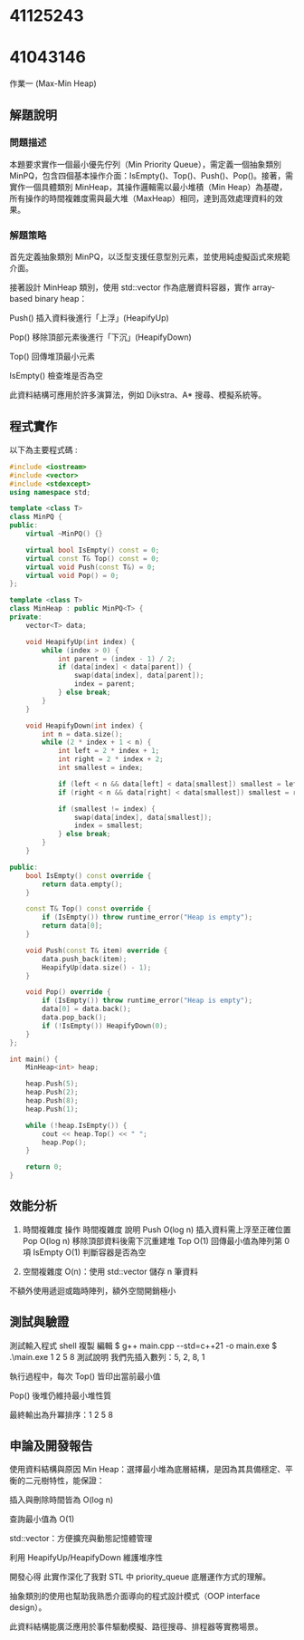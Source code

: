# 41125243
# 41043146

作業一 (Max-Min Heap)

## 解題說明
### 問題描述
本題要求實作一個最小優先佇列（Min Priority Queue），需定義一個抽象類別 MinPQ，包含四個基本操作介面：IsEmpty()、Top()、Push()、Pop()。接著，需實作一個具體類別 MinHeap，其操作邏輯需以最小堆積（Min Heap）為基礎，所有操作的時間複雜度需與最大堆（MaxHeap）相同，達到高效處理資料的效果。

### 解題策略
首先定義抽象類別 MinPQ，以泛型支援任意型別元素，並使用純虛擬函式來規範介面。

接著設計 MinHeap 類別，使用 std::vector<T> 作為底層資料容器，實作 array-based binary heap：

Push() 插入資料後進行「上浮」(HeapifyUp)

Pop() 移除頂部元素後進行「下沉」(HeapifyDown)

Top() 回傳堆頂最小元素

IsEmpty() 檢查堆是否為空

此資料結構可應用於許多演算法，例如 Dijkstra、A* 搜尋、模擬系統等。

## 程式實作

以下為主要程式碼 :

```cpp
#include <iostream>
#include <vector>
#include <stdexcept>
using namespace std;

template <class T>
class MinPQ {
public:
    virtual ~MinPQ() {}

    virtual bool IsEmpty() const = 0;
    virtual const T& Top() const = 0;
    virtual void Push(const T&) = 0;
    virtual void Pop() = 0;
};

template <class T>
class MinHeap : public MinPQ<T> {
private:
    vector<T> data;

    void HeapifyUp(int index) {
        while (index > 0) {
            int parent = (index - 1) / 2;
            if (data[index] < data[parent]) {
                swap(data[index], data[parent]);
                index = parent;
            } else break;
        }
    }

    void HeapifyDown(int index) {
        int n = data.size();
        while (2 * index + 1 < n) {
            int left = 2 * index + 1;
            int right = 2 * index + 2;
            int smallest = index;

            if (left < n && data[left] < data[smallest]) smallest = left;
            if (right < n && data[right] < data[smallest]) smallest = right;

            if (smallest != index) {
                swap(data[index], data[smallest]);
                index = smallest;
            } else break;
        }
    }

public:
    bool IsEmpty() const override {
        return data.empty();
    }

    const T& Top() const override {
        if (IsEmpty()) throw runtime_error("Heap is empty");
        return data[0];
    }

    void Push(const T& item) override {
        data.push_back(item);
        HeapifyUp(data.size() - 1);
    }

    void Pop() override {
        if (IsEmpty()) throw runtime_error("Heap is empty");
        data[0] = data.back();
        data.pop_back();
        if (!IsEmpty()) HeapifyDown(0);
    }
};

int main() {
    MinHeap<int> heap;

    heap.Push(5);
    heap.Push(2);
    heap.Push(8);
    heap.Push(1);

    while (!heap.IsEmpty()) {
        cout << heap.Top() << " ";
        heap.Pop();
    }

    return 0;
}
```

## 效能分析
1. 時間複雜度
操作	時間複雜度	說明
Push	O(log n)	插入資料需上浮至正確位置
Pop	O(log n)	移除頂部資料後需下沉重建堆
Top	O(1)	回傳最小值為陣列第 0 項
IsEmpty	O(1)	判斷容器是否為空

2. 空間複雜度
O(n)：使用 std::vector<T> 儲存 n 筆資料

不額外使用遞迴或臨時陣列，額外空間開銷極小

## 測試與驗證
測試輸入程式
shell
複製
編輯
$ g++ main.cpp --std=c++21 -o main.exe
$ .\main.exe
1 2 5 8
測試說明
我們先插入數列：5, 2, 8, 1

執行過程中，每次 Top() 皆印出當前最小值

Pop() 後堆仍維持最小堆性質

最終輸出為升冪排序：1 2 5 8

## 申論及開發報告
使用資料結構與原因
Min Heap：選擇最小堆為底層結構，是因為其具備穩定、平衡的二元樹特性，能保證：

插入與刪除時間皆為 O(log n)

查詢最小值為 O(1)

std::vector：方便擴充與動態記憶體管理

利用 HeapifyUp/HeapifyDown 維護堆序性

開發心得
此實作深化了我對 STL 中 priority_queue 底層運作方式的理解。

抽象類別的使用也幫助我熟悉介面導向的程式設計模式（OOP interface design）。

此資料結構能廣泛應用於事件驅動模擬、路徑搜尋、排程器等實務場景。
